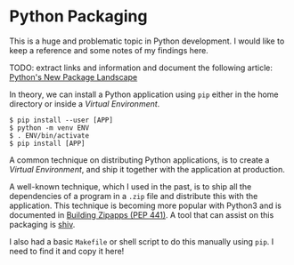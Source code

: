Python Packaging
================

This is a huge and problematic topic in Python development.
I would like to keep a reference and some notes of my findings here.


TODO: extract links and information and document the following article:
[Python's New Package Landscape][landscape]


[landscape]:	http://andrewsforge.com/article/python-new-package-landscape/

In theory, we can install a Python application using `pip` either in the home
directory or inside a _Virtual Environment_.

    $ pip install --user [APP]
    $ python -m venv ENV
    $ . ENV/bin/activate
    $ pip install [APP]

A common technique on distributing Python applications, is to create a _Virtual
Environment_, and ship it together with the application at production.

A well-known technique, which I used in the past, is to ship all the
dependencies of a program in a `.zip` file and distribute this with the
application.  This technique is becoming more popular with Python3 and is
documented in [Building Zipapps (PEP 441)][pep-441].  A tool that can assist on
this packaging is [shiv](https://github.com/linkedin/shiv).

I also had a basic `Makefile` or shell script to do this manually using `pip`.
I need to find it and copy it here!


[pep-441]:	https://py-generic-project.readthedocs.io/en/latest/packaging.html#build-zipapps
